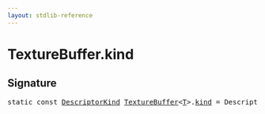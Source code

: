 ```yaml
---
layout: stdlib-reference
---
```


# TextureBuffer<T>.kind

## Signature
<pre>
<span class='code_keyword'>static</span> <span class='code_keyword'>const</span> <a href="../types/descriptorkind-0a/index" class="code_type">DescriptorKind</a> <a href="../types/texturebuffer-07/index" class="code_type">TextureBuffer</a>&lt;<a href="../types/texturebuffer-07/index#typeparam-T" class="code_type">T</a>&gt;.<a href="kind" class="code_var">kind</a> = DescriptorKind\.Buffer;
</pre>

